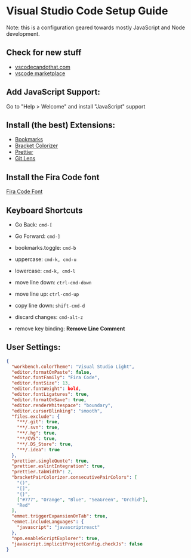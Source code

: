 # Visual Studio Code Setup Guide

Note: this is a configuration geared towards mostly JavaScript and Node development.

## Check for new stuff

- [vscodecandothat.com](http://vscodecandothat.com)
- [vscode marketplace](https://marketplace.visualstudio.com/vscode)

## Add JavaScript Support:

Go to "Help > Welcome" and install "JavaScript" support

## Install (the best) Extensions:

- [Bookmarks](vscode:extension/alefragnani.Bookmarks)
- [Bracket Colorizer](vscode:extension/CoenraadS.bracket-pair-colorizer)
- [Prettier](vscode:extension/esbenp.prettier-vscode)
- [Git Lens](vscode:extension/eamodio.gitlens)

## Install the Fira Code font

[Fira Code Font](https://github.com/tonsky/FiraCode)

## Keyboard Shortcuts

- Go Back: `cmd-[`
- Go Forward: `cmd-]`
- bookmarks.toggle: `cmd-b`
- uppercase: `cmd-k, cmd-u`
- lowercase: `cmd-k, cmd-l`
- move line down: `ctrl-cmd-down`
- move line up: `ctrl-cmd-up`
- copy line down: `shift-cmd-d`
- discard changes: `cmd-alt-z`

- remove key binding: **Remove Line Comment**

## User Settings:

```json
{
  "workbench.colorTheme": "Visual Studio Light",
  "editor.formatOnPaste": false,
  "editor.fontFamily": "Fira Code",
  "editor.fontSize": 13,
  "editor.fontWeight": bold,
  "editor.fontLigatures": true,
  "editor.formatOnSave": true,
  "editor.renderWhitespace": "boundary",
  "editor.cursorBlinking": "smooth",
  "files.exclude": {
    "**/.git": true,
    "**/.svn": true,
    "**/.hg": true,
    "**/CVS": true,
    "**/.DS_Store": true,
    "**/.idea": true
  },
  "prettier.singleQuote": true,
  "prettier.eslintIntegration": true,
  "prettier.tabWidth": 2,
  "bracketPairColorizer.consecutivePairColors": [
    "()",
    "[]",
    "{}",
    ["#777", "Orange", "Blue", "SeaGreen", "Orchid"],
    "Red"
  ],
  "emmet.triggerExpansionOnTab": true,
  "emmet.includeLanguages": {
    "javascript": "javascriptreact"
  },
  "npm.enableScriptExplorer": true,
  "javascript.implicitProjectConfig.checkJs": false
}
```
